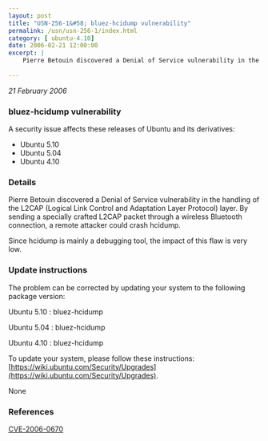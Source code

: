 ```yaml
---
layout: post
title: "USN-256-1&#58; bluez-hcidump vulnerability"
permalink: /usn/usn-256-1/index.html
category: [ ubuntu-4.10]
date: 2006-02-21 12:00:00
excerpt: |
    Pierre Betouin discovered a Denial of Service vulnerability in the handling of the L2CAP (Logical Link Control and Adaptation Layer Protocol) layer. By sending a specially crafted L2CAP packet through a wireless Bluetooth connection, a remote attacker could crash hcidump.
    
--- 
```

 
 

*21 February 2006*

### bluez-hcidump vulnerability

A security issue affects these releases of Ubuntu and its derivatives:

* Ubuntu 5.10
* Ubuntu 5.04
* Ubuntu 4.10

### Details

Pierre Betouin discovered a Denial of Service vulnerability in the handling of the L2CAP (Logical Link Control and Adaptation Layer Protocol) layer. By sending a specially crafted L2CAP packet through a wireless Bluetooth connection, a remote attacker could crash hcidump.

Since hcidump is mainly a debugging tool, the impact of this flaw is very low.

### Update instructions

The problem can be corrected by updating your system to the following package version:

Ubuntu 5.10
 : bluez-hcidump 

Ubuntu 5.04
 : bluez-hcidump 

Ubuntu 4.10
 : bluez-hcidump 

To update your system, please follow these instructions: [https://wiki.ubuntu.com/Security/Upgrades](https://wiki.ubuntu.com/Security/Upgrades).

None

### References

 
 [CVE-2006-0670](http://people.ubuntu.com/~ubuntu-security/cve/CVE-2006-0670)
 

